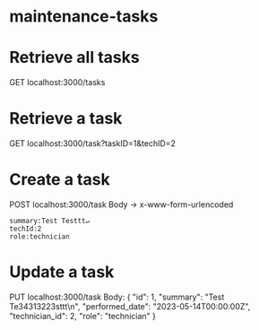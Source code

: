 # maintenance-tasks
# Retrieve all tasks
GET localhost:3000/tasks

# Retrieve a task
GET localhost:3000/task?taskID=1&techID=2

# Create a task
POST localhost:3000/task
Body -> x-www-form-urlencoded
    
    summary:Test Testtt↵
    techId:2
    role:technician

# Update a task  
PUT localhost:3000/task
    Body:
    {
            "id": 1,
            "summary": "Test Te34313223sttt\n",
            "performed_date": "2023-05-14T00:00:00Z",
            "technician_id": 2,
            "role": "technician"
    }
